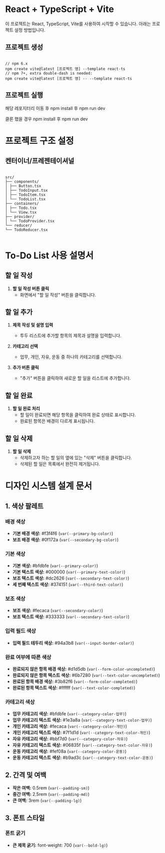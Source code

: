 # React + TypeScript + Vite
이 프로젝트는 React, TypeScript, Vite를 사용하여 시작할 수 있습니다. 아래는 프로젝트 설정 방법입니다.
## 프로젝트 생성
<code>
// npm 6.x
npm create vite@latest [프로젝트 명] --template react-ts
// npm 7+, extra double-dash is needed:
npm create vite@latest [프로젝트 명] -- --template react-ts
</code>

## 프로젝트 실행
해당 레포지터리 이동 후 npm install 후 npm run dev

클론 했을 경우 npm install 후 npm run dev

# 프로젝트 구조 설정
## 켄터이너/프레젠테이셔널
<code>
src/
├── components/
│ ├── Button.tsx
│ ├── TodoInput.tsx
│ ├── TodoItem.tsx
│ └── TodoList.tsx
├── containers/
│ ├── Todo.tsx
│ └── View.tsx
├── provider/
│ └── TodoProvider.tsx
└── reducer/
└── TodoReducer.tsx

</code>

# To-Do List 사용 설명서

## 할 일 작성

1. **할 일 작성 버튼 클릭**
   - 화면에서 "할 일 작성" 버튼을 클릭합니다.

## 할 일 추가

1. **제목 작성 및 설명 입력**
   - 투두 리스트에 추가할 항목의 제목과 설명을 입력합니다.
   
2. **카테고리 선택**
   - 업무, 개인, 자유, 운동 중 하나의 카테고리를 선택합니다.

3. **추가 버튼 클릭**
   - "추가" 버튼을 클릭하여 새로운 할 일을 리스트에 추가합니다.

## 할 일 완료

1. **할 일 완료 처리**
   - 할 일이 완료되면 해당 항목을 클릭하여 완료 상태로 표시합니다.
   - 완료된 항목은 배경이 다르게 표시됩니다.

## 할 일 삭제

1. **할 일 삭제**
   - 삭제하고자 하는 할 일의 옆에 있는 "삭제" 버튼을 클릭합니다.
   - 삭제된 할 일은 목록에서 완전히 제거됩니다.

# 디자인 시스템 설계 문서

## 1. 색상 팔레트

### 배경 색상
- **기본 배경 색상:** #f3f4f6 (`var(--primary-bg-color)`)
- **보조 배경 색상:** #0f172a (`var(--secondary-bg-color)`)

### 기본 색상
- **기본 색상:** #bfdbfe (`var(--primary-color)`)
- **기본 텍스트 색상:** #000000 (`var(--primary-text-color)`)
- **보조 텍스트 색상:** #dc2626 (`var(--secondary-text-color)`)
- **세 번째 텍스트 색상:** #374151 (`var(--third-text-color)`)

### 보조 색상
- **보조 색상:** #fecaca (`var(--secondary-color)`)
- **보조 텍스트 색상:** #333333 (`var(--secondary-text-color)`)

### 입력 필드 색상
- **입력 필드 테두리 색상:** #94a3b8 (`var(--input-border-color)`)

### 완료 여부에 따른 색상
- **완료되지 않은 항목 배경 색상:** #d1d5db (`var(--form-color-uncompleted)`)
- **완료되지 않은 항목 텍스트 색상:** #6b7280 (`var(--text-color-uncompleted)`)
- **완료된 항목 배경 색상:** #3b82f6 (`var(--form-color-completed)`)
- **완료된 항목 텍스트 색상:** #ffffff (`var(--text-color-completed)`)

### 카테고리 색상
- **업무 카테고리 색상:** #bfdbfe (`var(--category-color-업무)`)
- **업무 카테고리 텍스트 색상:** #1e3a8a (`var(--category-text-color-업무)`)
- **개인 카테고리 색상:** #fecaca (`var(--category-color-개인)`)
- **개인 카테고리 텍스트 색상:** #7f1d1d (`var(--category-text-color-개인)`)
- **자유 카테고리 색상:** #bbf7d0 (`var(--category-color-자유)`)
- **자유 카테고리 텍스트 색상:** #06835f (`var(--category-text-color-자유)`)
- **운동 카테고리 색상:** #fef08a (`var(--category-color-운동)`)
- **운동 카테고리 텍스트 색상:** #b9ad3c (`var(--category-text-color-운동)`)

## 2. 간격 및 여백
- **작은 여백:** 0.5rem (`var(--padding-sm)`)
- **중간 여백:** 2.5rem (`var(--padding-md)`)
- **큰 여백:** 3rem (`var(--padding-lg)`)

## 3. 폰트 스타일

### 폰트 굵기
- **큰 제목 굵기:** font-weight: 700 (`var(--bold-lg)`)

